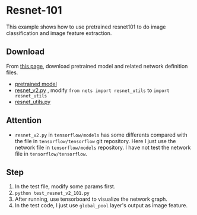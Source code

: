 # Resnet-101

This example shows how to use pretrained resnet101 to do image classification and image feature extraction.

## Download
From [this page](https://github.com/tensorflow/models/tree/master/research/slim), download pretrained model and related network definition files.
* [pretrained model](http://download.tensorflow.org/models/resnet_v2_101_2017_04_14.tar.gz)
* [resnet_v2.py](https://github.com/tensorflow/models/blob/master/research/slim/nets/resnet_v2.py) , modify `from nets import resnet_utils` to `import resnet_utils`
* [resnet_utils.py](https://github.com/tensorflow/models/blob/master/research/slim/nets/resnet_utils.py)

## Attention
* `resnet_v2.py` in `tensorflow/models` has some differents compared with the file in `tensorflow/tensorflow` git repository. Here I just use the network file in `tensorflow/models` repository. I have not test the network file in `tensorflow/tensorflow`.

## Step
1. In the test file, modify some params first.
1. `python test_resnet_v2_101.py`
1. After running, use tensorboard to visualize the network graph.
1. In the test code, I just use `global_pool` layer's output as image feature.
